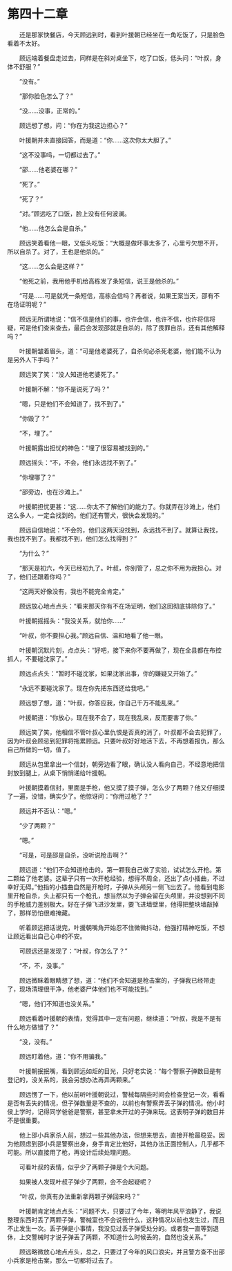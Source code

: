 #	第四十二章

　　还是那家快餐店，今天顾远到时，看到叶援朝已经坐在一角吃饭了，只是脸色看着不太好。

　　顾远端着餐盘走过去，同样是在斜对桌坐下，吃了口饭，低头问：“叶叔，身体不舒服？”

　　“没有。”

　　“那你脸色怎么了？”

　　“没……没事，正常的。”

　　顾远想了想，问：“你在为我这边担心？”

　　叶援朝并未直接回答，而是道：“你……这次你太大胆了。”

　　“这不没事吗，一切都过去了。”

　　“邵……他老婆在哪？”

　　“死了。”

　　“死了？”

　　“对。”顾远吃了口饭，脸上没有任何波澜。

　　“他……他怎么会是自杀。”

　　顾远笑着看他一眼，又低头吃饭：“大概是做坏事太多了，心里亏欠想不开，所以自杀了。对了，王也是他杀的。”

　　“这……怎么会是这样？”

　　“他死之前，我用他手机给高栋发了条短信，说王是他杀的。”

　　“可是……可是就凭一条短信，高栋会信吗？再者说，如果王案当天，邵有不在场证明呢？”

　　顾远无所谓地说：“信不信是他们的事，也许会信，也许不信，也许将信将疑，可是他们查来查去，最后会发现邵就是自杀的，除了畏罪自杀，还有其他解释吗？”

　　叶援朝皱着眉头，道：“可是他老婆死了，自杀何必杀死老婆，他们能不认为是另外人下手吗？”

　　顾远笑了笑：“没人知道他老婆死了。”

　　叶援朝不解：“你不是说死了吗？”

　　“嗯，只是他们不会知道了，找不到了。”

　　“你毁了？”

　　“不，埋了。”

　　叶援朝露出担忧的神色：“埋了很容易被找到的。”

　　顾远摇头：“不，不会，他们永远找不到了。”

　　“你埋哪了？”

　　“邵旁边，也在沙滩上。”

　　叶援朝担忧更甚：“这……你太不了解他们的能力了。你就弄在沙滩上，他们这么多人，一定会找到的。他们还有警犬，很快会发现的。”

　　顾远自信地说：“不会的，他们这两天没找到，永远找不到了。就算让我找，我也找不到了。我都找不到，他们怎么找得到？”

　　“为什么？”

　　“那天是初六，今天已经初九了。叶叔，你别管了，总之你不用为我担心。对了，他们还跟着你吗？”

　　“这两天好像没有，我也不能完全肯定。”

　　顾远放心地点点头：“看来那天你有不在场证明，他们这回彻底排除你了。”

　　叶援朝摇摇头：“我没关系，就怕你……”

　　“叶叔，你不要担心我。”顾远自信、温和地看了他一眼。

　　叶援朝沉默片刻，点点头：“好吧，接下来你不要再做了，现在全县都在布控抓人，不要碰沈家了。”

　　顾远点点头：“暂时不碰沈家，如果沈家出事，你的嫌疑又开始了。”

　　“永远不要碰沈家了。现在你先把东西还给我吧。”

　　顾远想了想，道：“叶叔，你答应我，你自己千万不能乱来。”

　　叶援朝道：“你放心，现在我不会了，现在我乱来，反而要害了你。”

　　顾远笑了笑，他相信不管叶叔心里仇恨是否真的消了，叶叔都不会去犯罪了，因为叶叔会顾忌到犯罪将拖累顾远。只要叶叔好好地活下去，不再想着报仇，那么自己所做的一切，值了。

　　顾远从包里拿出一个信封，朝旁边看了眼，确认没人看向自己，不经意地把信封放到腿上，从桌下悄悄递给叶援朝。

　　叶援朝摸着信封，里面是手枪，他又摸了摸子弹，怎么少了两颗？他又仔细摸了一遍，没错，确实少了。他惊讶问：“你用过枪了？”

　　顾远并不否认：“嗯。”

　　“少了两颗？”

　　“嗯。”

　　“可是，可是邵是自杀，没听说枪击啊？”

　　顾远道：“他们不会知道枪击的。第一颗我自己做了实验，试试怎么开枪。第二颗给了他老婆。这辈子只有一次开枪经验，想得不周全，还出了点小插曲，不过幸好无碍。”他指的小插曲自然是开枪时，子弹从头颅另一侧飞出去了。他看到电影里开枪自杀，头上都只有一个枪孔，想当然以为子弹会留在头颅里，并没想到不同的手枪威力差别极大。好在子弹飞进沙发里，要飞进墙壁里，他得把整块墙敲掉了，那样恐怕很难掩藏。

　　听着顾远把话说完，叶援朝嘴角开始忍不住微微抖动，他强打精神吃饭，不想让顾远看出自己心中的不安。

　　可顾远还是发现了：“叶叔，你怎么了？”

　　“不，不，没事。”

　　顾远微眯着眼睛想了想，道：“他们不会知道是枪击案的，子弹我已经带走了，现场清理很干净，他老婆尸体他们也不可能找到。”

　　“嗯，他们不知道也没关系。”

　　顾远看着叶援朝的表情，觉得其中一定有问题，继续道：“叶叔，我是不是有什么地方做错了？”

　　“没，没有。”

　　顾远盯着他，道：“你不用骗我。”

　　叶援朝抿抿嘴，看到顾远如炬的目光，只好老实说：“每个警察子弹数目是有登记的，没关系的，我会另想办法再弄两颗来。”

　　顾远愣了一下，他以前听叶援朝说过，警械每隔些时间会检查登记一次，看看是否有丢失的情况，但子弹数量是不查的，以前也有警察弄丢子弹的情况。他小时侯上学时，记得同学爸爸是警察，甚至拿未开过的子弹来玩。这表明子弹的数目并不是很重要。

　　他上邵小兵家杀人前，想过一些其他办法，但想来想去，直接开枪最稳妥。因为他顾虑到邵小兵是警察出身，身手肯定比他好，其他办法正面控制人，几乎都不可能。所以直接用了枪，再设计后续处理问题。

　　可看叶叔的表情，似乎少了两颗子弹是个大问题。

　　如果被人发现叶叔子弹少了两颗，会不会起疑呢？

　　“叶叔，你真有办法重新拿两颗子弹回来吗？”

　　叶援朝肯定地点点头：“问题不大，只要过了今年，等明年风平浪静了，我说整理东西时丢了两颗子弹，警械室也不会说我什么，这种情况以前也发生过，而且不止发生一次。丢子弹是小事情，我没见过丢子弹受处分的。或者我一直等到退休，上交警械时才说子弹丢了两颗，不知道什么时候丢的，自然也没关系。”

　　顾远略微放心地点点头，总之，只要过了今年的风口浪尖，并且警方查不出邵小兵家是枪击案，那么一切都将过去了。
